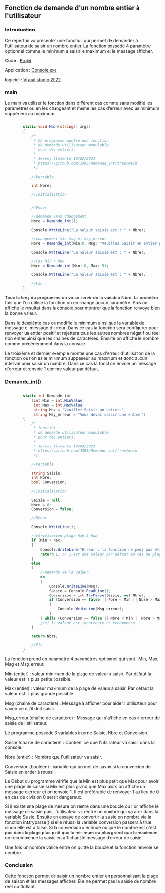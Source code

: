 ## Fonction de demande d'un nombre entier à l'utilisateur

### Introduction

Ce répertoir va présenter une fonction qui permet de demander à l'utilisateur de saisir un nombre entier. La fonction possède 4 paramètre optionnel comme le minimum a saisir le maximum et le message afficher.

Code : [Projet]()

Application : [Console.exe]()

logiciel : [Visual studio 2022](https://visualstudio.microsoft.com/fr/)

### main 

Le main va utiliser le fonction dans différent cas comme sans modifié les paramètres ou en les changeant et même les cas d'erreur avec un minimum suppérieur au maximum.

~~~C#

        static void Main(string[] args)
        {
            /*
             * Ce programme montre une fonction
             * de demande utilisateur modulable
             * pour des entiers.
             * 
             * Jérémy Clémente 10/02/2023
             * https://github.com/J3R5/Demande_int/tree/main
             */

            //Variable

            int Nbre;

            //Initialisation


            //Début

            //demande sans changement
            Nbre = Demande_int();

            Console.WriteLine("La valeur saisie est : " + Nbre);

            //changement Min Msg et Msg_erreur
            Nbre = Demande_int(Min:0, Msg: "Veuillez Saisir un entier positif.", Msg_erreur:"Vous devez saisir une entier positif (0 ou plus).");

            Console.WriteLine("La valeur saisie est : " + Nbre);

            //Cas Min > Max
            Nbre = Demande_int(Min: 0, Max:-5);

            Console.WriteLine("La valeur saisie est : " + Nbre);

            //Fin
        }

~~~

Tous le long du programme on va se servir de la variable Nbre. La première fois que l'on utilise la fonction on en change aucun paramètre. Puis on affiche le résultat dans la console pour montrer que la fonction renvoye bien la bonne valeur.

Dans le deuxième cas on modifie le minimum ainsi que la variable de message et message d'erreur. Dans ce cas la fonction sera configurer pour renvoyer un entier positif et rejettera tous les autres nombres négatif ou réel non entier ainsi que les chaînes de caractères. Ensuite on affiche le nombre comme précédemment dans la console.

Le troisième et dernier exemple montre une cas d'erreur d'utilisation de la fonction ou l'on as le minimum suppérieur au maximum et donc aucun interval pour saisir un nombre. Dans ce cas la fonction envoie un message d'erreur et renvoie 1 comme valeur par défaut.

### Demande_int()

~~~C#

        static int Demande_int
            (int Min = int.MinValue,
             int Max = int.MaxValue,
             string Msg = "Veuillez Saisir un entier.",
             string Msg_erreur = "Vous devez saisir une entier")
        {
            /*
             * fonction
             * de demande utilisateur modulable
             * pour des entiers.
             * 
             * Jérémy Clémente 10/08/2023
             * https://github.com/J3R5/Demande_int/tree/main
             */

            //Variable

            string Saisie;
            int Nbre;
            bool Conversion;

            //Initialisation

            Saisie = null;
            Nbre = 0;
            Conversion = false;

            //Début

            Console.WriteLine();

            //vérification plage Min à Max
            if (Min > Max)
            {
                Console.WriteLine("Erreur : la fonction ne peut pas être utilisé la valeur maximum est suppérieur au minimum ");
                return 1; // 1 est une valeur par défaut en cas de plage de mesure incorrecte
            }
            else
            {
                //demande de la valeur
                do
                {
                    Console.WriteLine(Msg);
                    Saisie = Console.ReadLine();
                    Conversion = int.TryParse(Saisie, out Nbre);
                    if (Conversion == false || Nbre < Min || Nbre > Max)
                    {
                        Console.WriteLine(Msg_erreur);
                    }
                } while (Conversion == false || Nbre < Min || Nbre > Max);
                //si la valeur est incorrecte on recommence
            }

            return Nbre;

            //Fin
        }

~~~

La fonction prend en paramètre 4 paramètres optionnel qui sont : Min, Max, Msg et Msg_erreur.

Min (entier) : valeur minimum de la plage de valeur à saisir. Par défaut la valeur est la plus petite possible.

Max (entier) : valeur maximum de la plage de valeur à saisir. Par défaut la valeur est la plus grande possible.

Msg (chaîne de caractère) : Message à afficher pour aider l'utilisateur pour savoir ce qu'il doit saisir.

Msg_erreur (chaîne de caractère) : Message qui s'affiche en cas d'erreur de saisie de l'utilisateur.

Le programme possède 3 variables interne Saisie, Nbre et Conversion.

Saisie (chaine de caractère) : Contient ce que l'utilisateur va saisir dans la console. 

Nbre (entier) : Nombre que l'utilisateur va saisir.

Conversion (booléen) : variable qui permet de savoir si la conversion de Saisie en entier à réussi.

Le Début du programme vérifie que le Min est plus petit que Max pour avoir une plage de saisie si Min est plus grand que Max alors on affiche un message d'erreur et on renvoie 1. Il est préférable de renvoyer 1 au lieu de 0 en cas de division 0 serait dangereux.

Si il existe une plage de mesure on rentre dans une boucle ou l'on affiche le message de saisie puis, l'utilisateur va rentré un nombre qui va aller dans la variable Saisie. Ensuite on essaye de convertir la saisie en nombre via la fonction int.tryparse() si elle réussi la variable conversion passera à true sinon elle est a false. Si la conversion a échoué ou que le nombre est n'est pas dans la plage plus petit que le minimum ou plus grand que le maximum, on recommence la saisie en affichant le message d'erreur de saisie.

Une fois un nombre valide entré on quitte la boucle et la fonction renvoie se nombre.

### Conclusion 

Cette fonction permet de saisir un nombre entier en personnalisant la plage de saison et les messages afficher. Elle ne permet pas la saisie de nombre réel ou flottant.



